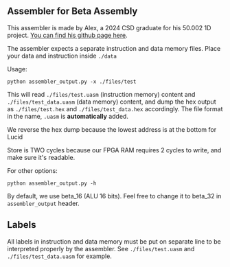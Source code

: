 ## Assembler for Beta Assembly

This assembler is made by Alex, a 2024 CSD graduate for his 50.002 1D project. [You can find his github page here](https://github.com/aleextw).

The assembler expects a separate instruction and data memory files. Place your data and instruction inside `./data`

Usage:

```
python assembler_output.py -x ./files/test
```

This will read `./files/test.uasm` (instruction memory) content and `./files/test_data.uasm` (data memory) content, and dump the hex output as `./files/test.hex` and `./files/test_data.hex` accordingly. The file format in the name, `.uasm` is **automatically** added.

We reverse the hex dump because the lowest address is at the bottom for Lucid

Store is TWO cycles because our FPGA RAM requires 2 cycles to write, and make sure it's readable.

For other options:

```
python assembler_output.py -h
```

By default, we use beta_16 (ALU 16 bits). Feel free to change it to beta_32 in `assembler_output` header.

## Labels

All labels in instruction and data memory must be put on separate line to be interpreted properly by the assembler. See `./files/test.uasm` and `./files/test_data.uasm` for example.
